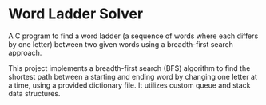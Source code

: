 # Word Ladder Solver

A C program to find a word ladder (a sequence of words where each differs by one letter) between two given words using a breadth-first search approach.


This project implements a breadth-first search (BFS) algorithm to find the shortest path between a starting and ending word by changing one letter at a time, using a provided dictionary file. It utilizes custom queue and stack data structures.

